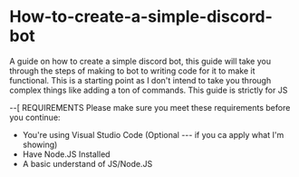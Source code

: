 # How-to-create-a-simple-discord-bot
A guide on how to create a simple discord bot, this guide will take you through the steps of making to bot to writing code for it to make it functional. This is a starting point as I don't intend to take you through complex things like adding a ton of commands. This guide is strictly for JS

--[ REQUIREMENTS
Please make sure you meet these requirements before you continue:
- You're using Visual Studio Code (Optional --- if you ca apply what I'm showing)
- Have Node.JS Installed
- A basic understand of JS/Node.JS
